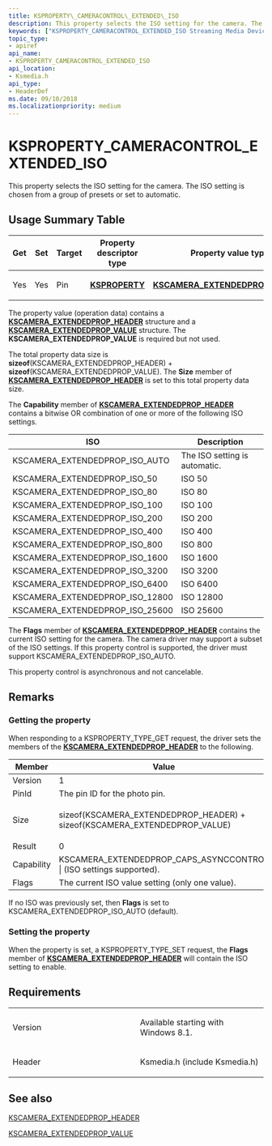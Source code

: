 ```yaml
---
title: KSPROPERTY\_CAMERACONTROL\_EXTENDED\_ISO
description: This property selects the ISO setting for the camera. The ISO setting is chosen from a group of presets or set to automatic.
keywords: ["KSPROPERTY_CAMERACONTROL_EXTENDED_ISO Streaming Media Devices"]
topic_type:
- apiref
api_name:
- KSPROPERTY_CAMERACONTROL_EXTENDED_ISO
api_location:
- Ksmedia.h
api_type:
- HeaderDef
ms.date: 09/10/2018
ms.localizationpriority: medium
---
```


# KSPROPERTY\_CAMERACONTROL\_EXTENDED\_ISO


This property selects the ISO setting for the camera. The ISO setting is chosen from a group of presets or set to automatic.

## Usage Summary Table

<table>
<colgroup>
<col width="20%" />
<col width="20%" />
<col width="20%" />
<col width="20%" />
<col width="20%" />
</colgroup>
<thead>
<tr class="header">
<th>Get</th>
<th>Set</th>
<th>Target</th>
<th>Property descriptor type</th>
<th>Property value type</th>
</tr>
</thead>
<tbody>
<tr class="odd">
<td><p>Yes</p></td>
<td><p>Yes</p></td>
<td><p>Pin</p></td>
<td><p><a href="/windows-hardware/drivers/ddi/ks/ns-ks-ksidentifier" data-raw-source="[&lt;strong&gt;KSPROPERTY&lt;/strong&gt;](/windows-hardware/drivers/ddi/ks/ns-ks-ksidentifier)"><strong>KSPROPERTY</strong></a></p></td>
<td><p><a href="/windows-hardware/drivers/ddi/ksmedia/ns-ksmedia-tagkscamera_extendedprop_header" data-raw-source="[&lt;strong&gt;KSCAMERA_EXTENDEDPROP_HEADER&lt;/strong&gt;](/windows-hardware/drivers/ddi/ksmedia/ns-ksmedia-tagkscamera_extendedprop_header)"><strong>KSCAMERA_EXTENDEDPROP_HEADER</strong></a></p></td>
</tr>
</tbody>
</table>

 

The property value (operation data) contains a [**KSCAMERA\_EXTENDEDPROP\_HEADER**](/windows-hardware/drivers/ddi/ksmedia/ns-ksmedia-tagkscamera_extendedprop_header) structure and a [**KSCAMERA\_EXTENDEDPROP\_VALUE**](/windows-hardware/drivers/ddi/ksmedia/ns-ksmedia-tagkscamera_extendedprop_photomode) structure. The **KSCAMERA\_EXTENDEDPROP\_VALUE** is required but not used.

The total property data size is **sizeof**(KSCAMERA\_EXTENDEDPROP\_HEADER) + **sizeof**(KSCAMERA\_EXTENDEDPROP\_VALUE). The **Size** member of [**KSCAMERA\_EXTENDEDPROP\_HEADER**](/windows-hardware/drivers/ddi/ksmedia/ns-ksmedia-tagkscamera_extendedprop_header) is set to this total property data size.

The **Capability** member of [**KSCAMERA\_EXTENDEDPROP\_HEADER**](/windows-hardware/drivers/ddi/ksmedia/ns-ksmedia-tagkscamera_extendedprop_header) contains a bitwise OR combination of one or more of the following ISO settings.

| ISO                                | Description                   |
|------------------------------------|-------------------------------|
| KSCAMERA\_EXTENDEDPROP\_ISO\_AUTO  | The ISO setting is automatic. |
| KSCAMERA\_EXTENDEDPROP\_ISO\_50    | ISO 50                        |
| KSCAMERA\_EXTENDEDPROP\_ISO\_80    | ISO 80                        |
| KSCAMERA\_EXTENDEDPROP\_ISO\_100   | ISO 100                       |
| KSCAMERA\_EXTENDEDPROP\_ISO\_200   | ISO 200                       |
| KSCAMERA\_EXTENDEDPROP\_ISO\_400   | ISO 400                       |
| KSCAMERA\_EXTENDEDPROP\_ISO\_800   | ISO 800                       |
| KSCAMERA\_EXTENDEDPROP\_ISO\_1600  | ISO 1600                      |
| KSCAMERA\_EXTENDEDPROP\_ISO\_3200  | ISO 3200                      |
| KSCAMERA\_EXTENDEDPROP\_ISO\_6400  | ISO 6400                      |
| KSCAMERA\_EXTENDEDPROP\_ISO\_12800 | ISO 12800                     |
| KSCAMERA\_EXTENDEDPROP\_ISO\_25600 | ISO 25600                     |

 

The **Flags** member of [**KSCAMERA\_EXTENDEDPROP\_HEADER**](/windows-hardware/drivers/ddi/ksmedia/ns-ksmedia-tagkscamera_extendedprop_header) contains the current ISO setting for the camera. The camera driver may support a subset of the ISO settings. If this property control is supported, the driver must support KSCAMERA\_EXTENDEDPROP\_ISO\_AUTO.

This property control is asynchronous and not cancelable.

## Remarks

### Getting the property

When responding to a KSPROPERTY\_TYPE\_GET request, the driver sets the members of the [**KSCAMERA\_EXTENDEDPROP\_HEADER**](/windows-hardware/drivers/ddi/ksmedia/ns-ksmedia-tagkscamera_extendedprop_header) to the following.

<table>
<colgroup>
<col width="50%" />
<col width="50%" />
</colgroup>
<thead>
<tr class="header">
<th>Member</th>
<th>Value</th>
</tr>
</thead>
<tbody>
<tr class="odd">
<td>Version</td>
<td>1</td>
</tr>
<tr class="even">
<td>PinId</td>
<td>The pin ID for the photo pin.</td>
</tr>
<tr class="odd">
<td>Size</td>
<td><p>sizeof(KSCAMERA_EXTENDEDPROP_HEADER) + sizeof(KSCAMERA_EXTENDEDPROP_VALUE)</p></td>
</tr>
<tr class="even">
<td>Result</td>
<td>0</td>
</tr>
<tr class="odd">
<td>Capability</td>
<td>KSCAMERA_EXTENDEDPROP_CAPS_ASYNCCONTROL | (ISO settings supported).</td>
</tr>
<tr class="even">
<td>Flags</td>
<td>The current ISO value setting (only one value).</td>
</tr>
</tbody>
</table>

 

If no ISO was previously set, then **Flags** is set to KSCAMERA\_EXTENDEDPROP\_ISO\_AUTO (default).

### Setting the property

When the property is set, a KSPROPERTY\_TYPE\_SET request, the **Flags** member of [**KSCAMERA\_EXTENDEDPROP\_HEADER**](/windows-hardware/drivers/ddi/ksmedia/ns-ksmedia-tagkscamera_extendedprop_header) will contain the ISO setting to enable.

## Requirements

<table>
<colgroup>
<col width="50%" />
<col width="50%" />
</colgroup>
<tbody>
<tr class="odd">
<td><p>Version</p></td>
<td><p>Available starting with Windows 8.1.</p></td>
</tr>
<tr class="even">
<td><p>Header</p></td>
<td>Ksmedia.h (include Ksmedia.h)</td>
</tr>
</tbody>
</table>

## See also

[KSCAMERA\_EXTENDEDPROP\_HEADER](/windows-hardware/drivers/ddi/ksmedia/ns-ksmedia-tagkscamera_extendedprop_header)

[KSCAMERA\_EXTENDEDPROP\_VALUE](/windows-hardware/drivers/ddi/ksmedia/ns-ksmedia-tagkscamera_extendedprop_photomode)
